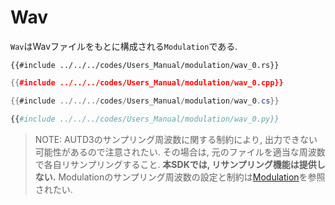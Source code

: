 # Wav

`Wav`はWavファイルをもとに構成される`Modulation`である.

```rust,edition2021
{{#include ../../../codes/Users_Manual/modulation/wav_0.rs}}
```

```cpp
{{#include ../../../codes/Users_Manual/modulation/wav_0.cpp}}
```

```cs
{{#include ../../../codes/Users_Manual/modulation/wav_0.cs}}
```

```python
{{#include ../../../codes/Users_Manual/modulation/wav_0.py}}
```

> NOTE: AUTD3のサンプリング周波数に関する制約により, 出力できない可能性があるので注意されたい.
> その場合は, 元のファイルを適当な周波数で各自リサンプリングすること. **本SDKでは, リサンプリング機能は提供しない.**
> Modulationのサンプリング周波数の設定と制約は[Modulation](../modulation.md)を参照されたい.
